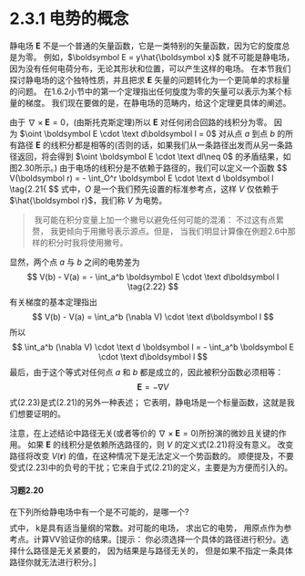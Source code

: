 # 2.3.1 电势的概念

静电场 $\boldsymbol E$ 不是一个普通的矢量函数，它是一类特别的矢量函数，因为它的旋度总是为零。
例如，$\boldsymbol E = y\hat{\boldsymbol x}$ 就不可能是静电场，因为没有任何电荷分布，无论其形状和位置，可以产生这样的电场。
在本节我们探讨静电场的这个独特性质，并且把求 $\boldsymbol E$ 矢量的问题转化为一个更简单的求标量的问题。
在1.6.2小节中的第一个定理指出任何旋度为零的矢量可以表示为某个标量的梯度。
我们现在要做的是，在静电场的范畴内，给这个定理更具体的阐述。

由于 $\nabla \times \boldsymbol E=0$，(由斯托克斯定理)所以 $\boldsymbol E$ 对任何闭合回路的线积分为零。
因为 $\oint \boldsymbol E \cdot \text d\boldsymbol l = 0$ 对从点 $a$ 到点 $b$ 的所有路径 $\boldsymbol E$ 的线积分都是相等的(否则的话，如果我们从一条路径出发而从另一条路径返回，将会得到 $\oint \boldsymbol E \cdot \text dl\neq 0$ 的矛盾结果，如图2.30所示。)
由于电场的线积分是不依赖于路径的，我们可以定义一个函数
$$
  V(\boldsymbol r) = - \int_O^r \boldsymbol E \cdot \text d \boldsymbol l
  \tag{2.21{
$$
式中，$O$ 是一个我们预先设置的标准参考点，这样 $V$ 仅依赖于 $\hat{\boldsymbol r}$，我们称 $V$ 为电势。

>  我可能在积分变量上加一个撇号以避免任何可能的混淆：
不过这有点累赘， 我更倾向于用撇号表示源点。但是， 当我们明显计算像在例题2.6中那样的积分时我将使用撇号。

显然，两个点 $a$ 与 $b$ 之间的电势差为
$$
  V(b) - V(a) = - \int_a^b \boldsymbol E \cdot \text d\boldsymbol l
  \tag{2.22}
$$
有关梯度的基本定理指出
$$
  V(b) - V(a) = \int_a^b (\nabla V) \cdot \text d\boldsymbol l
$$
所以
$$
  \int_a^b (\nabla V) \cdot \text d \boldsymbol l = - \int_a^b \boldsymbol E \cdot \text d\boldsymbol l
$$
最后，由于这个等式对任何点 $a$ 和 $b$ 都是成立的，因此被积分函数必须相等：
$$
  \boldsymbol E = -\nabla V
  \tag{2.23}
$$
式(2.23)是式(2.21)的另外一种表述；
它表明，静电场是一个标量函数，这就是我们想要证明的。

注意，在上述结论中路径无关(或者等价的 $\nabla \times \boldsymbol E=0$)所扮演的微妙且关键的作用。
如果 $\boldsymbol E$ 的线积分是依赖所选路径的，则 $V$ 的定义式(2.21)将没有意义。
改变路径将改变 $V(\boldsymbol r)$ 的值，在这种情况下是无法定义一个势函数的。
顺便提及，不要受式(2.23)中的负号的干扰；它来自于式(2.21)的定义，主要是为方便而引入的。

#### 习题2.20

在下列所给静电场中有一个是不可能的，是哪一个?
$$
$$
式中， k是具有适当量纲的常数。对可能的电场， 求出它的电势， 用原点作为参考点。计算VV验证你的结果。[提示： 你必须选择一个具体的路径进行积分。选择什么路径是无关紧要的， 因为结果是与路径无关的， 但是如果不指定一条具体路径你就无法进行积分。]
